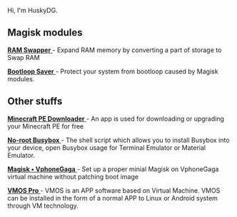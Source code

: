Hi, I'm HuskyDG.

## Magisk modules

[ **RAM Swapper** ](https://github.com/HuskyDG/Magisk_RAM_Swapper) - Expand RAM memory by converting a part of storage to Swap RAM

[ **Bootloop Saver** ](https://github.com/HuskyDG/Magisk_BootloopSaver) - Protect your system from bootloop caused by Magisk modules.



## Other stuffs

[ **Minecraft PE Downloader** ](./mcdownload) - An app is used for downloading or upgrading your Minecraft PE for free

[ **No-root Busybox** ](http://github.com/huskydg/busybox-no-root) - The shell script which allows you to install Busybox into your device, open Busybox usage for Terminal Emulator or Material Emulator.

[ **Magisk • VphoneGaga** ](./vphonegaga/magisk) - Set up a proper minial Magisk on VphoneGaga virtual machine without patching boot image

[ **VMOS Pro** ](./vmos) - VMOS is an APP software based on Virtual Machine. VMOS can be installed in the form of a normal APP to Linux or Android system through VM technology.
